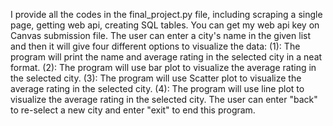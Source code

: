 I provide all the codes in the final_project.py file, including scraping a single page, getting web api, creating SQL tables. You can get my web api key on Canvas submission file.
The user can enter a city's name in the given list and then it will give four different options to visualize the data:
(1): The program will print the name and average rating in the selected city in a neat format.
(2): The program will use bar plot to visualize the average rating in the selected city.
(3): The program will use Scatter plot to visualize the average rating in the selected city.
(4): The program will use line plot to visualize the average rating in the selected city.
The user can enter "back" to re-select a new city and enter "exit" to end this program.
